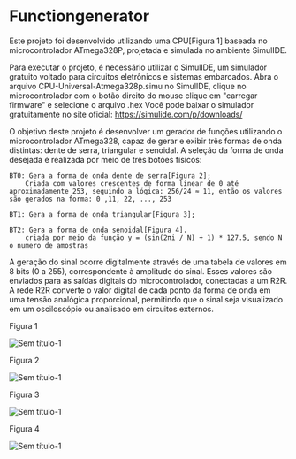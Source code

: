 # Functiongenerator
Este projeto foi desenvolvido utilizando uma CPU[Figura 1] baseada no microcontrolador ATmega328P, projetada e simulada no ambiente SimulIDE.

Para executar o projeto, é necessário utilizar o SimulIDE, um simulador gratuito voltado para circuitos eletrônicos e sistemas embarcados. Abra o arquivo CPU-Universal-Atmega328p.simu no SimulIDE, clique no microcontrolador com o botão direito do mouse clique em "carregar firmware" e selecione o arquivo .hex
Você pode baixar o simulador gratuitamente no site oficial: https://simulide.com/p/downloads/

O objetivo deste projeto é desenvolver um gerador de funções utilizando o microcontrolador ATmega328, capaz de gerar e exibir três formas de onda distintas: dente de serra, triangular e senoidal. A seleção da forma de onda desejada é realizada por meio de três botões físicos:

    BT0: Gera a forma de onda dente de serra[Figura 2];
        Criada com valores crescentes de forma linear de 0 até aproximadamente 253, seguindo a lógica: 256/24 ≈ 11, então os valores são gerados na forma: 0 ,11, 22, ..., 253

    BT1: Gera a forma de onda triangular[Figura 3];

    BT2: Gera a forma de onda senoidal[Figura 4].
        criada por meio da função y = (sin(2πi / N) + 1) * 127.5, sendo N o numero de amostras 

A geração do sinal ocorre digitalmente através de uma tabela de valores em 8 bits (0 a 255), correspondente à amplitude do sinal. Esses valores são enviados para as saídas digitais do microcontrolador, conectadas a um R2R. A rede R2R converte o valor digital de cada ponto da forma de onda em uma tensão analógica proporcional, permitindo que o sinal seja visualizado em um osciloscópio ou analisado em circuitos externos.


Figura 1

![Sem título-1](https://github.com/user-attachments/assets/3d961b83-1f1e-4424-b1d4-4e2bc2262703)

Figura 2

![Sem título-1](https://github.com/user-attachments/assets/a685e367-c78b-4e54-bd46-f1602e2fa7ae)

Figura 3

![Sem título-1](https://github.com/user-attachments/assets/47388ceb-b033-45af-8c18-2acdeb5c1945)

Figura 4

![Sem título-1](https://github.com/user-attachments/assets/104abd0d-0522-4c45-bb97-8d97db78bcc8)


